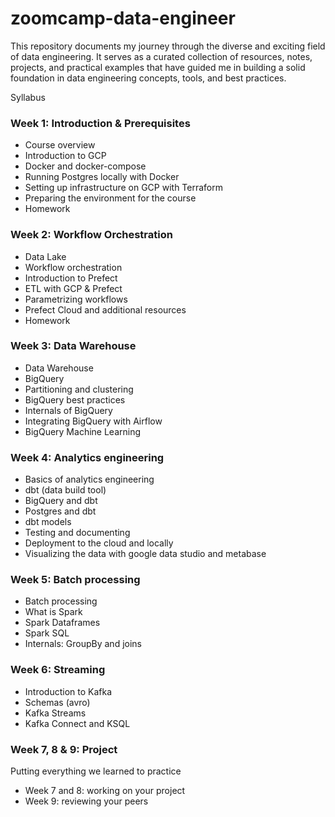 # zoomcamp-data-engineer
This repository documents my journey through the diverse and exciting field of data engineering. It serves as a curated collection of resources, notes, projects, and practical examples that have guided me in building a solid foundation in data engineering concepts, tools, and best practices.


Syllabus
### Week 1: Introduction & Prerequisites

* Course overview
* Introduction to GCP
* Docker and docker-compose
* Running Postgres locally with Docker
* Setting up infrastructure on GCP with Terraform
* Preparing the environment for the course
* Homework

### Week 2: Workflow Orchestration

* Data Lake
* Workflow orchestration
* Introduction to Prefect
* ETL with GCP & Prefect
* Parametrizing workflows
* Prefect Cloud and additional resources
* Homework


### Week 3: Data Warehouse


* Data Warehouse
* BigQuery
* Partitioning and clustering
* BigQuery best practices
* Internals of BigQuery
* Integrating BigQuery with Airflow
* BigQuery Machine Learning

### Week 4: Analytics engineering

* Basics of analytics engineering
* dbt (data build tool)
* BigQuery and dbt
* Postgres and dbt
* dbt models
* Testing and documenting
* Deployment to the cloud and locally
* Visualizing the data with google data studio and metabase


### Week 5: Batch processing
* Batch processing
* What is Spark
* Spark Dataframes
* Spark SQL
* Internals: GroupBy and joins


### Week 6: Streaming

* Introduction to Kafka
* Schemas (avro)
* Kafka Streams
* Kafka Connect and KSQL


### Week 7, 8 & 9: Project

Putting everything we learned to practice

* Week 7 and 8: working on your project
* Week 9: reviewing your peers
